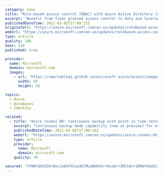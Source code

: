 ```yaml
---
category: news
title: "Role-based access control (RBAC) with Azure Active Directory (AAD) on Azure Cosmos DB in public preview"
excerpt: "Benefit from finer grained access control to data and leverage AAD authentication with role-based access control (RBAC) with Azure Active Directory (AAD) for Azure Cosmos DB, now in preview."
publishedDateTime: 2021-03-02T17:00:17Z
originalUrl: "https://azure.microsoft.com/en-us/updates/rolebased-access-control-rbac-with-azure-active-directory-aad-on-azure-cosmos-db-in-public-preview/"
webUrl: "https://azure.microsoft.com/en-us/updates/rolebased-access-control-rbac-with-azure-active-directory-aad-on-azure-cosmos-db-in-public-preview/"
type: article
quality: 100
heat: 120
published: true

provider:
  name: Microsoft
  domain: microsoft.com
  images:
    - url: "https://smartableai.github.io/microsoft-azure/assets/images/organizations/microsoft.com-50x50.jpg"
      width: 50
      height: 50

topics:
  - Azure
  - Databases
  - Identity

related:
  - title: "Azure Cosmos DB: Continuous backup with point in time restore in public preview "
    excerpt: "Continuous backup mode capability (now in preview) for new SQL and MongoDB API accounts helps you handle accidental deletes in your account or container, or accidental modification of the data."
    publishedDateTime: 2021-03-02T17:00:18Z
    webUrl: "https://azure.microsoft.com/en-us/updates/azure-cosmos-db-continuous-backing-with-point-in-time-restore-in-preview/"
    type: article
    provider:
      name: Microsoft
      domain: microsoft.com
    quality: 79

secured: "Y70WfdXXV2O+WxcJobhFXCaa3K7MLUNXK4Srr6co8r+IM1tAn+1RM4YhbeEt1WDytYaCi6R/43WUw43tFyO/RlboLTXFInsHqXDpP54abibBdsx8e9orMfHqgT7NP6iHvdbyb3iRLH/ISbDoUKyL1djZOsLPkVPACZt8dfj4Gqv68xoOxBxccsFlFuLYatQejXpPcVPc9axaykutdE4p17VEwz34HgfqTGHkF73xfPD0K61drN4Vz12bvES/MuRqSDOPEjCB8KcPuZhDcQIAIxe9okIdaZqgX95KpEe5JlcCif/vKIM4bfofog3XbTGA5Lx0CcnZqceubo5JjPqOjT0MSFGNw2V5/121S5wDatM=;691AgqPy4UiNdT7LCpqrJw=="
---
```


